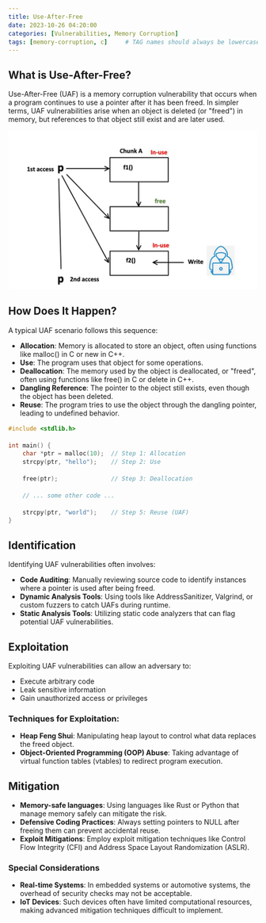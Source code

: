 ```yaml
---
title: Use-After-Free
date: 2023-10-26 04:20:00
categories: [Vulnerabilities, Memory Corruption]
tags: [memory-corruption, c]     # TAG names should always be lowercase
---
```


## What is Use-After-Free?

Use-After-Free (UAF) is a memory corruption vulnerability that occurs when a program continues to use a pointer after it has been freed. In simpler terms, UAF vulnerabilities arise when an object is deleted (or "freed") in memory, but references to that object still exist and are later used.

![Use-After-Free](/assets/img/use-after-free.jpg)

## How Does It Happen?

A typical UAF scenario follows this sequence:

- **Allocation**: Memory is allocated to store an object, often using functions like malloc() in C or new in C++.
- **Use**: The program uses that object for some operations.
- **Deallocation**: The memory used by the object is deallocated, or "freed", often using functions like free() in C or delete in C++.
- **Dangling Reference**: The pointer to the object still exists, even though the object has been deleted.
- **Reuse**: The program tries to use the object through the dangling pointer, leading to undefined behavior.

```c
#include <stdlib.h>

int main() {
    char *ptr = malloc(10);  // Step 1: Allocation
    strcpy(ptr, "hello");    // Step 2: Use

    free(ptr);               // Step 3: Deallocation

    // ... some other code ...

    strcpy(ptr, "world");    // Step 5: Reuse (UAF)
}
```

## Identification

Identifying UAF vulnerabilities often involves:

- **Code Auditing**: Manually reviewing source code to identify instances where a pointer is used after being freed.
- **Dynamic Analysis Tools**: Using tools like AddressSanitizer, Valgrind, or custom fuzzers to catch UAFs during runtime.
- **Static Analysis Tools**: Utilizing static code analyzers that can flag potential UAF vulnerabilities.

## Exploitation

Exploiting UAF vulnerabilities can allow an adversary to:

- Execute arbitrary code
- Leak sensitive information
- Gain unauthorized access or privileges

### Techniques for Exploitation:

- **Heap Feng Shui**: Manipulating heap layout to control what data replaces the freed object.
- **Object-Oriented Programming (OOP) Abuse**: Taking advantage of virtual function tables (vtables) to redirect program execution.

## Mitigation

- **Memory-safe languages**: Using languages like Rust or Python that manage memory safely can mitigate the risk.
- **Defensive Coding Practices**: Always setting pointers to NULL after freeing them can prevent accidental reuse.
- **Exploit Mitigations**: Employ exploit mitigation techniques like Control Flow Integrity (CFI) and Address Space Layout Randomization (ASLR).

### Special Considerations

- **Real-time Systems**: In embedded systems or automotive systems, the overhead of security checks may not be acceptable.
- **IoT Devices**: Such devices often have limited computational resources, making advanced mitigation techniques difficult to implement.
